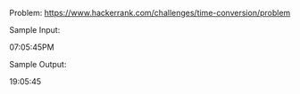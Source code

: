 Problem: https://www.hackerrank.com/challenges/time-conversion/problem

Sample Input:

07:05:45PM

Sample Output:

19:05:45

